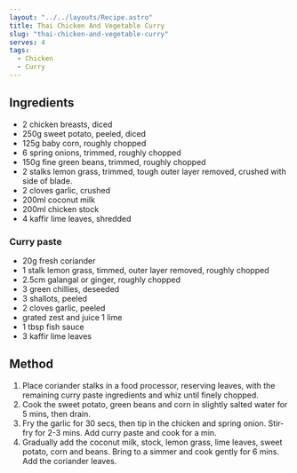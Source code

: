 ```yaml
---
layout: "../../layouts/Recipe.astro"
title: Thai Chicken And Vegetable Curry
slug: "thai-chicken-and-vegetable-curry"
serves: 4
tags:
  - Chicken
  - Curry
---
```


## Ingredients

- 2 chicken breasts, diced
- 250g sweet potato, peeled, diced
- 125g baby corn, roughly chopped
- 6 spring onions, trimmed, roughly chopped
- 150g fine green beans, trimmed, roughly chopped
- 2 stalks lemon grass, trimmed, tough outer layer removed, crushed with side of blade.
- 2 cloves garlic, crushed
- 200ml coconut milk
- 200ml chicken stock
- 4 kaffir lime leaves, shredded

### Curry paste

- 20g fresh coriander
- 1 stalk lemon grass, timmed, outer layer removed, roughly chopped
- 2.5cm galangal or ginger, roughly chopped
- 3 green chillies, deseeded
- 3 shallots, peeled
- 2 cloves garlic, peeled
- grated zest and juice 1 lime
- 1 tbsp fish sauce
- 3 kaffir lime leaves

## Method

1. Place coriander stalks in a food processor, reserving leaves, with the remaining curry paste ingredients and whiz until finely chopped.
1. Cook the sweet potato, green beans and corn in slightly salted water for 5 mins, then drain.
1. Fry the garlic for 30 secs, then tip in the chicken and spring onion. Stir-fry for 2-3 mins. Add curry paste and cook for a min.
1. Gradually add the coconut milk, stock, lemon grass, lime leaves, sweet potato, corn and beans. Bring to a simmer and cook gently for 6 mins. Add the coriander leaves.